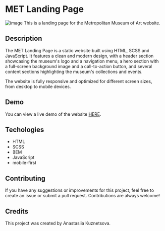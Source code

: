 # MET Landing Page

![image](https://user-images.githubusercontent.com/111063225/234197105-c7cb1113-5ce1-41a0-bdcb-d46e96221613.png)
This is a landing page for the Metropolitan Museum of Art website.

## Description

The MET Landing Page is a static website built using HTML, SCSS and JavaScript. It features a clean and modern design, with a header section showcasing the museum's logo and a navigation menu, a hero section with a full-screen background image and a call-to-action button, and several content sections highlighting the museum's collections and events.

The website is fully responsive and optimized for different screen sizes, from desktop to mobile devices.

## Demo

You can view a live demo of the website [HERE](https://kuznetsova-anastasiia.github.io/met-landing/).

## Techologies
 - HTML
 - SCSS
 - BEM
 - JavaScript
 - mobile-first

## Contributing

If you have any suggestions or improvements for this project, feel free to create an issue or submit a pull request. Contributions are always welcome!

## Credits

This project was created by Anastasiia Kuznetsova.
